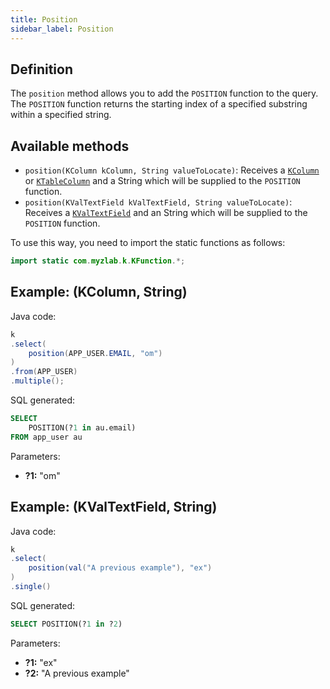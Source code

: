 ```yaml
---
title: Position
sidebar_label: Position
---
```


## Definition

The `position` method allows you to add the `POSITION` function to the query. The `POSITION` function returns the starting index of a specified substring within a specified string.

## Available methods

- `position(KColumn kColumn, String valueToLocate)`: Receives a [`KColumn`](/docs/misc/select-list-values#2-kcolumn) or [`KTableColumn`](/docs/misc/select-list-values#1-ktablecolumn) and a String which will be supplied to the `POSITION` function.
- `position(KValTextField kValTextField, String valueToLocate)`: Receives a [`KValTextField`](/docs/misc/select-list-values#3-values) and an String which will be supplied to the `POSITION` function.

To use this way, you need to import the static functions as follows:

```java
import static com.myzlab.k.KFunction.*;
```

## Example: (KColumn, String)

Java code:

```java
k
.select(
    position(APP_USER.EMAIL, "om")
)
.from(APP_USER)
.multiple();
```

SQL generated:

```sql
SELECT
    POSITION(?1 in au.email)
FROM app_user au
```

Parameters:

- **?1:** "om"

## Example: (KValTextField, String)

Java code:

```java
k
.select(
    position(val("A previous example"), "ex")
)
.single()
```

SQL generated:

```sql
SELECT POSITION(?1 in ?2)
```

Parameters:

- **?1:** "ex"
- **?2:** "A previous example"